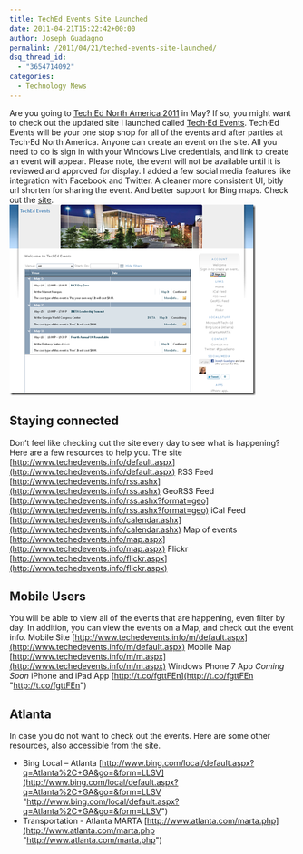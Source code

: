 ```yaml
---
title: TechEd Events Site Launched
date: 2011-04-21T15:22:42+00:00
author: Joseph Guadagno
permalink: /2011/04/21/teched-events-site-launched/
dsq_thread_id:
  - "3654714092"
categories:
  - Technology News
---
```

Are you going to [Tech·Ed North America 2011](http://northamerica.msteched.com/myportal?fbid=R0PcL7ZnU9F "Tech·Ed North America 2011") in May? If so, you might want to check out the updated site I launched called [Tech·Ed Events](http://TechEdEvents.info "TechEd Events"). Tech·Ed Events will be your one stop shop for all of the events and after parties at Tech·Ed North America. Anyone can create an event on the site. All you need to do is sign in with your Windows Live credentials, and link to create an event will appear. Please note, the event will not be available until it is reviewed and approved for display. I added a few social media features like integration with Facebook and Twitter. A cleaner more consistent UI, bitly url shorten for sharing the event. And better support for Bing maps. Check out the [site](http://www.techedevents.info "TechEd Events"). [![image](/assets/images/posts/image_thumb_1.png "image")](/assets/images/posts/image_2.png)

## Staying connected

Don’t feel like checking out the site every day to see what is happening? Here are a few resources to help you. The site [http://www.techedevents.info/default.aspx](http://www.techedevents.info/default.aspx) RSS Feed [http://www.techedevents.info/rss.ashx](http://www.techedevents.info/rss.ashx) GeoRSS Feed [http://www.techedevents.info/rss.ashx?format=geo](http://www.techedevents.info/rss.ashx?format=geo) iCal Feed [http://www.techedevents.info/calendar.ashx](http://www.techedevents.info/calendar.ashx) Map of events [http://www.techedevents.info/map.aspx](http://www.techedevents.info/map.aspx) Flickr [http://www.techedevents.info/flickr.aspx](http://www.techedevents.info/flickr.aspx)

## Mobile Users

You will be able to view all of the events that are happening, even filter by day. In addition, you can view the events on a Map, and check out the event info. Mobile Site [http://www.techedevents.info/m/default.aspx](http://www.techedevents.info/m/default.aspx) Mobile Map [http://www.techedevents.info/m/m.aspx](http://www.techedevents.info/m/m.aspx) Windows Phone 7 App _Coming Soon_ iPhone and iPad App [http://t.co/fgttFEn](http://t.co/fgttFEn "http://t.co/fgttFEn")

## Atlanta

In case you do not want to check out the events. Here are some other resources, also accessible from the site. 

- Bing Local – Atlanta [http://www.bing.com/local/default.aspx?q=Atlanta%2C+GA&go=&form=LLSV](http://www.bing.com/local/default.aspx?q=Atlanta%2C+GA&go=&form=LLSV "http://www.bing.com/local/default.aspx?q=Atlanta%2C+GA&go=&form=LLSV")
- Transportation - Atlanta MARTA [http://www.atlanta.com/marta.php](http://www.atlanta.com/marta.php "http://www.atlanta.com/marta.php")